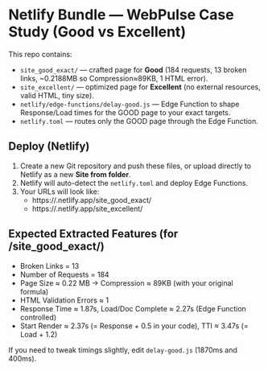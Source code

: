 # Netlify Bundle — WebPulse Case Study (Good vs Excellent)
This repo contains:
- `site_good_exact/` — crafted page for **Good** (184 requests, 13 broken links, ~0.2188MB so Compression≈89KB, 1 HTML error).
- `site_excellent/` — optimized page for **Excellent** (no external resources, valid HTML, tiny size).
- `netlify/edge-functions/delay-good.js` — Edge Function to shape Response/Load times for the GOOD page to your exact targets.
- `netlify.toml` — routes only the GOOD page through the Edge Function.

## Deploy (Netlify)
1. Create a new Git repository and push these files, or upload directly to Netlify as a new **Site from folder**.
2. Netlify will auto-detect the `netlify.toml` and deploy Edge Functions.
3. Your URLs will look like:
   - https://<sitename>.netlify.app/site_good_exact/
   - https://<sitename>.netlify.app/site_excellent/

## Expected Extracted Features (for /site_good_exact/)
- Broken Links = 13
- Number of Requests = 184
- Page Size ≈ 0.22 MB -> Compression ≈ 89KB (with your original formula)
- HTML Validation Errors ≈ 1
- Response Time ≈ 1.87s, Load/Doc Complete ≈ 2.27s (Edge Function controlled)
- Start Render ≈ 2.37s (= Response + 0.5 in your code), TTI ≈ 3.47s (= Load + 1.2)

If you need to tweak timings slightly, edit `delay-good.js` (1870ms and 400ms).
